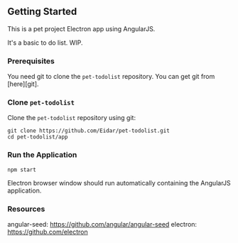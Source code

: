 ## Getting Started

This is a pet project Electron app using AngularJS.

It's a basic to do list. WIP.

### Prerequisites

You need git to clone the `pet-todolist` repository. You can get git from [here][git].

### Clone `pet-todolist`

Clone the `pet-todolist` repository using git:

```
git clone https://github.com/Eidar/pet-todolist.git
cd pet-todolist/app
```

### Run the Application

```
npm start
```

Electron browser window should run automatically containing the AngularJS application.

### Resources

angular-seed: https://github.com/angular/angular-seed
electron: https://github.com/electron



